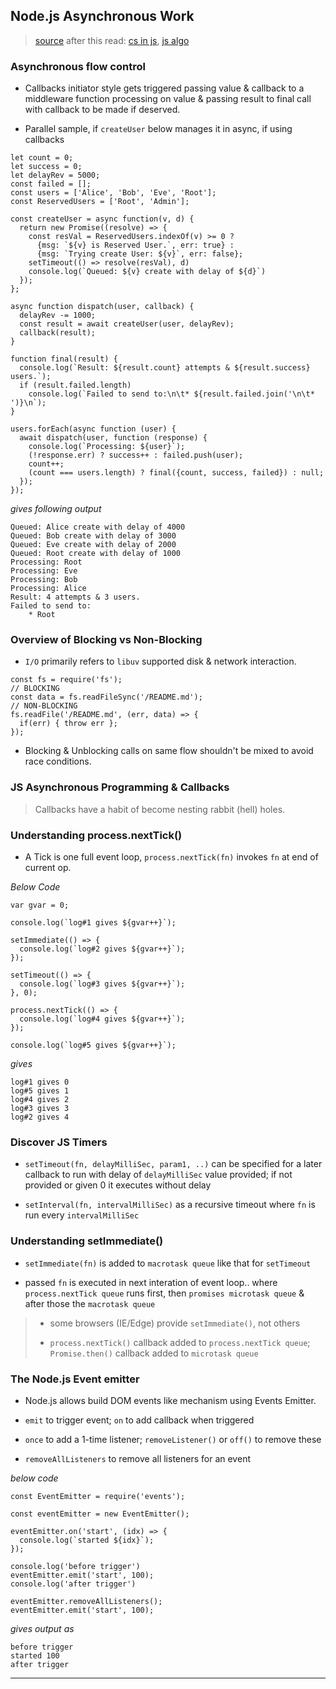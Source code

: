 
## Node.js Asynchronous Work

> [source](https://nodejs.dev/en/learn/)
> after this read: [cs in js](https://github.com/humanwhocodes/computer-science-in-javascript), [js algo](https://github.com/trekhleb/javascript-algorithms)


### Asynchronous flow control

* Callbacks initiator style gets triggered passing value & callback to a middleware function processing on value & passing result to final call with callback to be made if deserved.

* Parallel sample, if `createUser` below manages it in async, if using callbacks

```
let count = 0;
let success = 0;
let delayRev = 5000;
const failed = [];
const users = ['Alice', 'Bob', 'Eve', 'Root'];
const ReservedUsers = ['Root', 'Admin'];

const createUser = async function(v, d) {
  return new Promise((resolve) => {
    const resVal = ReservedUsers.indexOf(v) >= 0 ?
      {msg: `${v} is Reserved User.`, err: true} :
      {msg: `Trying create User: ${v}`, err: false};
    setTimeout(() => resolve(resVal), d)
    console.log(`Queued: ${v} create with delay of ${d}`)
  });
};

async function dispatch(user, callback) {
  delayRev -= 1000;
  const result = await createUser(user, delayRev);
  callback(result);
}

function final(result) {
  console.log(`Result: ${result.count} attempts & ${result.success} users.`);
  if (result.failed.length)
    console.log(`Failed to send to:\n\t* ${result.failed.join('\n\t* ')}\n`);
}

users.forEach(async function (user) {
  await dispatch(user, function (response) {
    console.log(`Processing: ${user}`);
    (!response.err) ? success++ : failed.push(user);
    count++;
    (count === users.length) ? final({count, success, failed}) : null;
  });
});
```

*gives following output*

```
Queued: Alice create with delay of 4000
Queued: Bob create with delay of 3000
Queued: Eve create with delay of 2000
Queued: Root create with delay of 1000
Processing: Root
Processing: Eve
Processing: Bob
Processing: Alice
Result: 4 attempts & 3 users.
Failed to send to:
	* Root
```


### Overview of Blocking vs Non-Blocking

* `I/O` primarily refers to `libuv` supported disk & network interaction.

```
const fs = require('fs');
// BLOCKING
const data = fs.readFileSync('/README.md');
// NON-BLOCKING
fs.readFile('/README.md', (err, data) => {
  if(err) { throw err };
});
```

* Blocking & Unblocking calls on same flow shouldn't be mixed to avoid race conditions.


### JS Asynchronous Programming & Callbacks

> Callbacks have a habit of become nesting rabbit (hell) holes.

### Understanding process.nextTick()

* A Tick is one full event loop, `process.nextTick(fn)` invokes `fn` at end of current op.

*Below Code*

```
var gvar = 0;

console.log(`log#1 gives ${gvar++}`);

setImmediate(() => {
  console.log(`log#2 gives ${gvar++}`);
});

setTimeout(() => {
  console.log(`log#3 gives ${gvar++}`);
}, 0);

process.nextTick(() => {
  console.log(`log#4 gives ${gvar++}`);
});

console.log(`log#5 gives ${gvar++}`);
```

*gives*

```
log#1 gives 0
log#5 gives 1
log#4 gives 2
log#3 gives 3
log#2 gives 4
```

### Discover JS Timers

* `setTimeout(fn, delayMilliSec, param1, ..)` can be specified for a later callback to run with delay of `delayMilliSec` value provided; if not provided or given 0 it executes without delay

* `setInterval(fn, intervalMilliSec)` as a recursive timeout where `fn` is run every `intervalMilliSec`

### Understanding setImmediate()

* `setImmediate(fn)` is added to `macrotask queue` like that for `setTimeout`

* passed `fn` is executed in next interation of event loop.. where `process.nextTick queue` runs first, then `promises microtask queue` & after those the `macrotask queue`

> * some browsers (IE/Edge) provide `setImmediate()`, not others
>
> * `process.nextTick()` callback added to `process.nextTick queue`; `Promise.then()` callback added to `microtask queue`


### The Node.js Event emitter

* Node.js allows build DOM events like mechanism using Events Emitter.

* `emit` to trigger event; `on` to add callback when triggered

 * `once` to add a 1-time listener; `removeListener()` or `off()` to remove these

* `removeAllListeners` to remove all listeners for an event

*below code*

```
const EventEmitter = require('events');

const eventEmitter = new EventEmitter();

eventEmitter.on('start', (idx) => {
  console.log(`started ${idx}`);
});

console.log('before trigger')
eventEmitter.emit('start', 100);
console.log('after trigger')

eventEmitter.removeAllListeners();
eventEmitter.emit('start', 100);
```

*gives output as*

```
before trigger
started 100
after trigger
```

---

